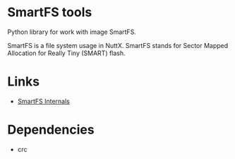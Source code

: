 # SmartFS tools

Python library for work with image SmartFS.

SmartFS is a file system usage in NuttX. SmartFS stands for Sector Mapped Allocation for Really Tiny (SMART) flash.

# Links

- [SmartFS Internals](https://cwiki.apache.org/confluence/display/NUTTX/SmartFS+Internals)

# Dependencies

- crc

